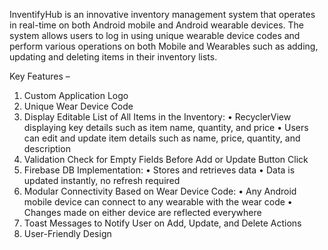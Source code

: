 InventifyHub is an innovative inventory management system that operates in real-time on both Android mobile and Android wearable devices.
The system allows users to log in using unique wearable device codes and perform various operations on both Mobile and Wearables such as adding, updating and deleting items in their inventory lists.

Key Features – 
 
1.	Custom Application Logo
2.	Unique Wear Device Code
3.	Display Editable List of All Items in the Inventory:
•	RecyclerView displaying key details such as item name, quantity, and price
•	Users can edit and update item details such as name, price, quantity, and description
4.	Validation Check for Empty Fields Before Add or Update Button Click
5.	Firebase DB Implementation:
•	Stores and retrieves data
•	Data is updated instantly, no refresh required
6.	Modular Connectivity Based on Wear Device Code:
•	Any Android mobile device can connect to any wearable with the wear code
•	Changes made on either device are reflected everywhere
7.	Toast Messages to Notify User on Add, Update, and Delete Actions
8.	User-Friendly Design
